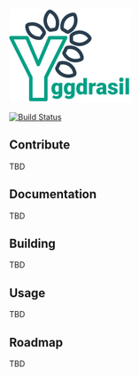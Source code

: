 ![yggdrasil](docs/yggdrasil.png "Yggdrasil")

[![Build Status](https://travis-ci.org/Consdata/yggdrasil.svg?branch=master)](https://travis-ci.org/Consdata/yggdrasil)

## Contribute

TBD

## Documentation

TBD

## Building

TBD

## Usage

TBD

## Roadmap

TBD
